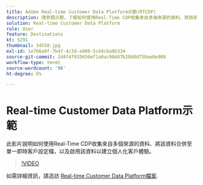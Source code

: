 ```yaml
---
title: Adobe Real-time Customer Data Platform示範(RTCDP)
description: 請參閱示範，了解如何使用Real-Time CDP收集來自多個來源的資料、將該資料合併為單一即時客戶設定檔，以及啟用該資料以建立個人化客戶體驗。
solution: Real-time Customer Data Platform
role: User
feature: Destinations
kt: 5291
thumbnail: 34558.jpg
exl-id: 1e766a0f-7b4f-4c3d-a908-5cb4cba8b334
source-git-commit: 2d4f4f933650ef1a0ac98d47b28d0d750ae0e908
workflow-type: tm+mt
source-wordcount: '96'
ht-degree: 6%

---
```


# Real-time Customer Data Platform示範

此影片說明如何使用Real-Time CDP收集來自多個來源的資料、將該資料合併至單一即時客戶設定檔，以及啟用該資料以建立個人化客戶體驗。

>[!VIDEO](https://video.tv.adobe.com/v/34558?quality=12&learn=on)


如需詳細資訊，請造訪 [Real-time Customer Data Platform檔案](https://experienceleague.adobe.com/docs/experience-platform/rtcdp/overview.html?lang=zh-Hant).